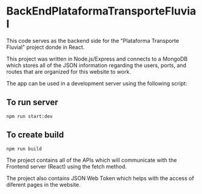 # BackEndPlataformaTransporteFluvial

This code serves as the backend side for the "Plataforma Transporte Fluvial" project donde in React.

This project was written in Node.js/Express and connects to a MongoDB which stores all of the JSON information regarding the users, ports, and routes that are organized for this website to work.

The app can be used in a development server using the following script:

## To run server
`npm run start:dev`

## To create build
`npm run build`

The project contains all of the APIs which will communicate with the Frontend server (React) using the fetch method.

The project also contains JSON Web Token which helps with the access of diferent pages in the website.
